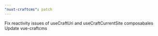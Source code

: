 ```yaml
---
"nuxt-craftcms": patch
---
```


Fix reactivity issues of useCraftUri and useCraftCurrentSite composabales
Update vue-craftcms
